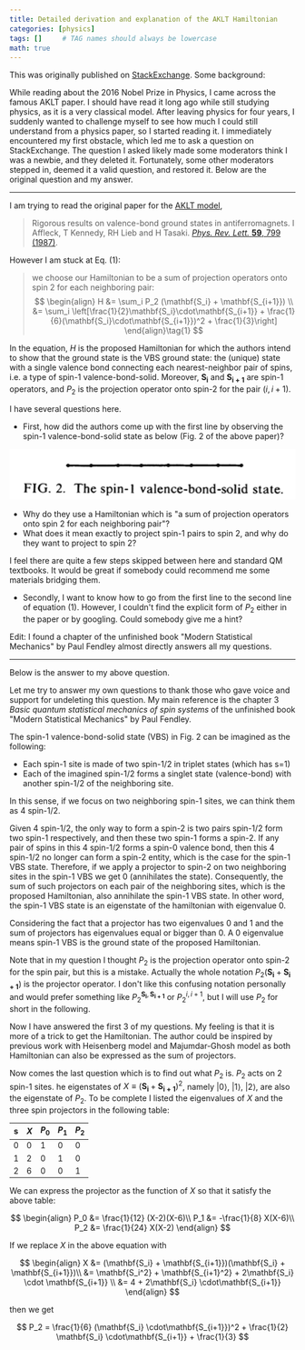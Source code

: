 ```yaml
---
title: Detailed derivation and explanation of the AKLT Hamiltonian
categories: [physics]
tags: []     # TAG names should always be lowercase
math: true
---
```

This was originally published on [StackExchange](https://physics.stackexchange.com/questions/286601/detailed-derivation-and-explanation-of-the-aklt-hamiltonian). Some background:

While reading about the 2016 Nobel Prize in Physics, I came across the famous AKLT paper.
I should have read it long ago while still studying physics, as it is a very classical model.
After leaving physics for four years, I suddenly wanted to challenge myself to see how much I could still understand from a physics paper, so I started reading it.
I immediately encountered my first obstacle, which led me to ask a question on StackExchange.
The question I asked likely made some moderators think I was a newbie, and they deleted it.
Fortunately, some other moderators stepped in, deemed it a valid question, and restored it.
Below are the original question and my answer.

----------------

I am trying to read the original paper for the [AKLT model](https://en.wikipedia.org/wiki/AKLT_model),

>Rigorous results on valence-bond ground states in antiferromagnets. I Affleck, T Kennedy, RH Lieb and H Tasaki. [*Phys. Rev. Lett.* **59**, 799 (1987)](https://doi.org/10.1103/PhysRevLett.59.799).

However I am stuck at Eq. $(1)$:

>we choose our
Hamiltonian to be a sum of projection operators onto
spin 2 for each neighboring pair:
>$$
\begin{align}
H &= \sum_i P_2 (\mathbf{S_i} + \mathbf{S_{i+1}}) \\
  &= \sum_i \left[\frac{1}{2}\mathbf{S_i}\cdot\mathbf{S_{i+1}} + \frac{1}{6}(\mathbf{S_i}\cdot\mathbf{S_{i+1}})^2 + \frac{1}{3}\right]
\end{align}\tag{1}
$$

In the equation, $H$ is the proposed Hamiltonian for which the authors intend to show that the ground state is the VBS ground state: the (unique) state with a single valence bond connecting each nearest-neighbor pair of spins, i.e. a type of spin-$1$ valence-bond-solid. Moreover, $\mathbf{S_i}$ and $\mathbf{S_{i+1}}$ are spin-$1$ operators, and $P_2$ is the projection operator onto spin-2 for the pair $(i,i+1)$.

I have several questions here.

 - First, how did the authors come up with the first line by observing the spin-1 valence-bond-solid state as below (Fig. 2 of the above paper)? 

![](/assets/2016/W0S85.png)

 - Why do they use a Hamiltonian which is "a sum of projection operators onto spin 2 for each neighboring pair"? 
 - What does it mean exactly to project spin-$1$ pairs to spin $2$, and why do they want to project to spin $2$? 

I feel there are quite a few steps skipped between here and standard QM textbooks. It would be great if somebody could recommend me some materials bridging them.

 - Secondly, I want to know how to go from the first line to the second line of equation $(1)$. However, I couldn't find the explicit form of $P_2$ either in the paper or by googling. Could somebody give me a hint?

Edit: I found a chapter of the unfinished book "Modern Statistical Mechanics" by Paul Fendley almost directly answers all my questions.

----------------

Below is the answer to my above question.

Let me try to answer my own questions to thank those who gave voice and support for undeleting this question. My main reference is the chapter 3 *Basic quantum statistical mechanics
of spin systems* of the unfinished book "Modern Statistical Mechanics" by Paul Fendley. 

The spin-1 valence-bond-solid state (VBS) in Fig. 2 can be imagined as the following: 

* Each spin-1 site is made of two spin-1/2 in triplet states (which has s=1)
* Each of the imagined spin-1/2 forms a singlet state (valence-bond) with another spin-1/2 of the neighboring site. 

In this sense, if we focus on two neighboring spin-1 sites, we can think them as 4 spin-1/2.

Given 4 spin-1/2, the only way to form a spin-2 is two pairs spin-1/2 form two spin-1 respectively, and then these two spin-1 forms a spin-2. If any pair of spins in this 4 spin-1/2 forms a spin-0 valence bond, then this 4 spin-1/2 no longer can form a spin-2 entity, which is the case for the spin-1 VBS state. Therefore, if we apply a projector to spin-2 on two neighboring sites in the spin-1 VBS we get 0 (annihilates the state). Consequently, the sum of such projectors on each pair of the neighboring sites, which is the proposed Hamiltonian, also annihilate the spin-1 VBS state. In other word, the spin-1 VBS state is an eigenstate of the hamiltonian with eigenvalue 0.

Considering the fact that a projector has two eigenvalues 0 and 1 and the sum of projectors has eigenvalues equal or bigger than 0. A 0 eigenvalue means spin-1 VBS is the ground state of the proposed Hamiltonian.

Note that in my question I thought $P_2$ is the projection operator onto spin-2 for the spin pair, but this is a mistake. Actually the whole notation $P_2(\mathbf{S_i} + \mathbf{S_{i+1}})$ is the projector operator. I don't like this confusing notation personally and would prefer something like $P_{2}^{\mathbf{S_i}, \mathbf{S_{i+1}}}$ or $P_{2}^{i, i+1}$, but I will use $P_2$ for short in the following.

Now I have answered the first 3 of my questions. My feeling is that it is more of a trick to get the Hamiltonian. The author could be inspired by previous work with Heisenberg model and Majumdar-Ghosh model as both Hamiltonian can also be expressed as the sum of projectors.

Now comes the last question which is to find out what $P_2$ is. $P_2$ acts on 2 spin-1 sites. 
he eigenstates of $X \equiv (\mathbf{S_i} + \mathbf{S_{i+1}})^2$, namely $|0\rangle$, $|1\rangle$, $|2\rangle$, are also the eigenstate of $P_2$. 
To be complete I listed the eigenvalues of $X$ and the three spin projectors in the following table:


| s   | $X$ | $P_0$ | $P_1$ | $P_2$ |
| --- | --- | ----- | ----- | ----- |
| 0   | 0   | 1     | 0     | 0     |
| 1   | 2   | 0     | 1     | 0     |
| 2   | 6   | 0     | 0     | 1     |


We can express the projector as the function of $X$ so that it satisfy the above table:

$$
\begin{align}
P_0 &= \frac{1}{12} (X-2)(X-6)\\
P_1 &= -\frac{1}{8} X(X-6)\\
P_2 &= \frac{1}{24} X(X-2)
\end{align}
$$

If we replace $X$ in the above equation with

$$
\begin{align}
X &= (\mathbf{S_i} + \mathbf{S_{i+1}})(\mathbf{S_i} + \mathbf{S_{i+1}})\\
 &= \mathbf{S_i^2} + \mathbf{S_{i+1}^2} + 2\mathbf{S_i} \cdot \mathbf{S_{i+1}} \\
 &= 4 + 2\mathbf{S_i} \cdot\mathbf{S_{i+1}}
\end{align}
$$

then we get

$$
P_2 = \frac{1}{6} (\mathbf{S_i} \cdot\mathbf{S_{i+1}})^2 + \frac{1}{2} \mathbf{S_i} \cdot\mathbf{S_{i+1}} + \frac{1}{3}
$$
  
